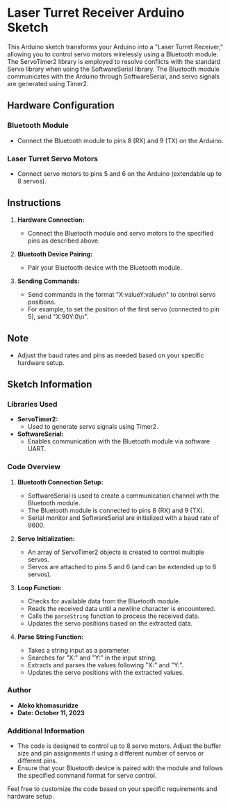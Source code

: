 # Laser Turret Receiver Arduino Sketch

This Arduino sketch transforms your Arduino into a "Laser Turret Receiver," allowing you to control servo motors wirelessly using a Bluetooth module. The ServoTimer2 library is employed to resolve conflicts with the standard Servo library when using the SoftwareSerial library. The Bluetooth module communicates with the Arduino through SoftwareSerial, and servo signals are generated using Timer2.

## Hardware Configuration

### Bluetooth Module
- Connect the Bluetooth module to pins 8 (RX) and 9 (TX) on the Arduino.

### Laser Turret Servo Motors
- Connect servo motors to pins 5 and 6 on the Arduino (extendable up to 8 servos).

## Instructions

1. **Hardware Connection:**
    - Connect the Bluetooth module and servo motors to the specified pins as described above.

2. **Bluetooth Device Pairing:**
    - Pair your Bluetooth device with the Bluetooth module.

3. **Sending Commands:**
    - Send commands in the format "X:valueY:value\n" to control servo positions.
    - For example, to set the position of the first servo (connected to pin 5), send "X:90Y:0\n".

## Note

- Adjust the baud rates and pins as needed based on your specific hardware setup.

## Sketch Information

### Libraries Used
- **ServoTimer2:**
    - Used to generate servo signals using Timer2.
- **SoftwareSerial:**
    - Enables communication with the Bluetooth module via software UART.

### Code Overview

1. **Bluetooth Connection Setup:**
    - SoftwareSerial is used to create a communication channel with the Bluetooth module.
    - The Bluetooth module is connected to pins 8 (RX) and 9 (TX).
    - Serial monitor and SoftwareSerial are initialized with a baud rate of 9600.

2. **Servo Initialization:**
    - An array of ServoTimer2 objects is created to control multiple servos.
    - Servos are attached to pins 5 and 6 (and can be extended up to 8 servos).

3. **Loop Function:**
    - Checks for available data from the Bluetooth module.
    - Reads the received data until a newline character is encountered.
    - Calls the `parseString` function to process the received data.
    - Updates the servo positions based on the extracted data.

4. **Parse String Function:**
    - Takes a string input as a parameter.
    - Searches for "X:" and "Y:" in the input string.
    - Extracts and parses the values following "X:" and "Y:".
    - Updates the servo positions with the extracted values.

### Author
- **Aleko khomasuridze**
- **Date: October 11, 2023**

### Additional Information
- The code is designed to control up to 8 servo motors. Adjust the buffer size and pin assignments if using a different number of servos or different pins.
- Ensure that your Bluetooth device is paired with the module and follows the specified command format for servo control.

Feel free to customize the code based on your specific requirements and hardware setup.
